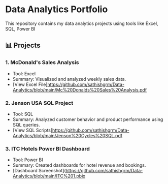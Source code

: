 # Data Analytics Portfolio

This repository contains my data analytics projects using tools like Excel, SQL, Power BI


## 📊 Projects

### 1. McDonald's Sales Analysis
- Tool: Excel
- Summary: Visualized and analyzed weekly sales data.
- [View Excel File]https://github.com/sathishgrm/Data-Analytics/blob/main/Mc%20Donalds%20Sales%20Analysis.pdf

### 2. Jenson USA SQL Project
- Tool: SQL
- Summary: Analyzed customer behavior and product performance using SQL queries.
- [View SQL Scripts]https://github.com/sathishgrm/Data-Analytics/blob/main/Jenson%20Cycles%20SQL.pdf

### 3. ITC Hotels Power BI Dashboard
- Tool: Power BI
- Summary: Created dashboards for hotel revenue and bookings.
- [Dashboard Screenshot](https://github.com/sathishgrm/Data-Analytics/blob/main/ITC%201.pbix
